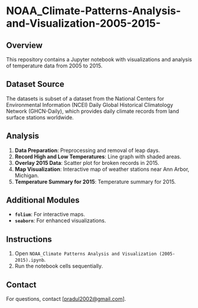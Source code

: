 # NOAA_Climate-Patterns-Analysis-and-Visualization-2005-2015-

## Overview
This repository contains a Jupyter notebook with visualizations and analysis of temperature data from 2005 to 2015.

## Dataset Source
The datasets is subset of a dataset from the National Centers for Environmental Information (NCEI) Daily Global Historical Climatology Network (GHCN-Daily), which provides daily climate records from land surface stations worldwide.

## Analysis
1. **Data Preparation**: Preprocessing and removal of leap days.
2. **Record High and Low Temperatures**: Line graph with shaded areas.
3. **Overlay 2015 Data**: Scatter plot for broken records in 2015.
4. **Map Visualization**: Interactive map of weather stations near Ann Arbor, Michigan.
5. **Temperature Summary for 2015**: Temperature summary for 2015.

## Additional Modules
- **`folium`**: For interactive maps.
- **`seaborn`**: For enhanced visualizations.

## Instructions
1. Open `NOAA_Climate Patterns Analysis and Visualization (2005-2015).ipynb`.
2. Run the notebook cells sequentially.

## Contact
For questions, contact [pradul2002@gmail.com].
